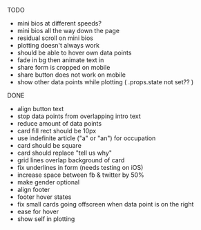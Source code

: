 TODO

* mini bios at different speeds?
* mini bios all the way down the page
* residual scroll on mini bios
* plotting doesn't always work
* should be able to hover own data points
* fade in bg then animate text in
* share form is cropped on mobile
* share button does not work on mobile
* show other data points while plotting ( .props.state not set?? )

DONE

* align button text
* stop data points from overlapping intro text
* reduce amount of data points
* card fill rect should be 10px
* use indefinite article ("a" or "an") for occupation
* card should be square
* card should replace "tell us why"
* grid lines overlap background of card
* fix underlines in form (needs testing on iOS)
* increase space between fb & twitter by 50%
* make gender optional
* align footer
* footer hover states
* fix small cards going offscreen when data point is on the right
* ease for hover
* show self in plotting
